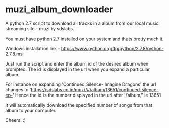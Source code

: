 # muzi_album_downloader
A python 2.7 script to download all tracks in a album from our local music streaming site - muzi by sdslabs.

You must have python 2.7 installed on your system and thats pretty much it.

Windows installation link - https://www.python.org/ftp/python/2.7.8/python-2.7.8.msi

Just run the script and enter the album id of the desired album when prompted. The id is displayed in the url when you expand a particular album.

For instance on expanding 'Continued Silence- Imagine Dragons' the url changes to 'https://sdslabs.co.in/muzi/#/album/13651/continued-silence-ep-'
Hence the id is the number displayed in the url after '/album/' ie 13651

It will automatically download the specified number of songs from that album to your computer.

Cheers! :)
